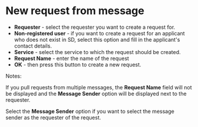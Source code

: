 # New request from message 

- **Requester** - select the requester you want to create a request for.
- **Non-registered user** - if you want to create a request for an applicant who does not exist in SD, select this option and fill in the applicant's contact details.
- **Service** - select the service to which the request should be created.
- **Request Name** - enter the name of the request
- **OK** - then press this button to create a new request.

Notes:

 If you pull requests from multiple messages, the **Request Name** field will not be displayed and the **Message Sender** option will be displayed next to the requester.  

 Select the **Message Sender** option if you want to select the message sender as the requester of the request.
